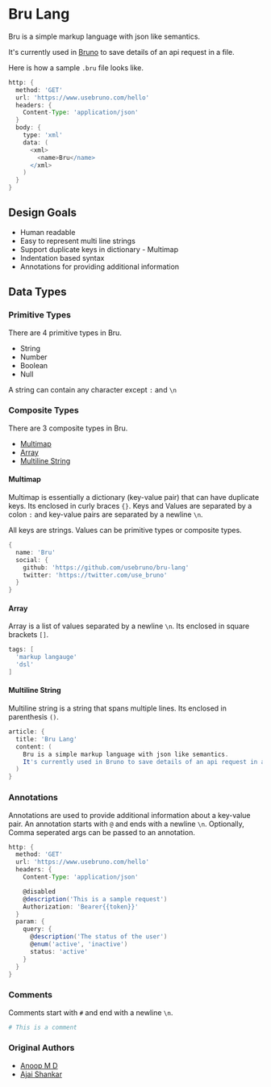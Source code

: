 # Bru Lang

Bru is a simple markup language with json like semantics.

It's currently used in [Bruno](https://www.usebruno.com) to save details of an api request in a file.

Here is how a sample `.bru` file looks like.
```groovy
http: {
  method: 'GET'
  url: 'https://www.usebruno.com/hello'
  headers: {
    Content-Type: 'application/json'
  }
  body: {
    type: 'xml'
    data: (
      <xml>
        <name>Bru</name>
      </xml>
    )
  }
}
```

## Design Goals
* Human readable
* Easy to represent multi line strings
* Support duplicate keys in dictionary - Multimap
* Indentation based syntax
* Annotations for providing additional information

## Data Types

### Primitive Types
There are 4 primitive types in Bru.
* String
* Number
* Boolean
* Null

A string can contain any character except `:` and `\n`

### Composite Types
There are 3 composite types in Bru.
* [Multimap](https://en.wikipedia.org/wiki/Multimap)
* [Array](https://en.wikipedia.org/wiki/Array_data_structure)
* [Multiline String](https://en.wikipedia.org/wiki/Here_document)

#### Multimap
Multimap is essentially a dictionary (key-value pair) that can have duplicate keys.
Its enclosed in curly braces `{}`.
Keys and Values are separated by a colon `:` and key-value pairs are separated by a newline `\n`.

All keys are strings. Values can be primitive types or composite types.

```groovy
{
  name: 'Bru'
  social: {
    github: 'https://github.com/usebruno/bru-lang'
    twitter: 'https://twitter.com/use_bruno'
  }
}
```

#### Array
Array is a list of values separated by a newline `\n`. Its enclosed in square brackets `[]`.
```groovy
tags: [
  'markup langauge'
  'dsl'
]
```

#### Multiline String
Multiline string is a string that spans multiple lines. Its enclosed in parenthesis `()`.
```groovy
article: {
  title: 'Bru Lang'
  content: (
    Bru is a simple markup language with json like semantics.
    It's currently used in Bruno to save details of an api request in a file.
  )
}
```

### Annotations
Annotations are used to provide additional information about a key-value pair.
An annotation starts with `@` and ends with a newline `\n`.
Optionally, Comma seperated args can be passed to an annotation.

```groovy
http: {
  method: 'GET'
  url: 'https://www.usebruno.com/hello'
  headers: {
    Content-Type: 'application/json'

    @disabled
    @description('This is a sample request')
    Authorization: 'Bearer{{token}}'
  }
  param: {
    query: {
      @description('The status of the user')
      @enum('active', 'inactive')
      status: 'active'
    }
  }
}
```


### Comments
Comments start with `#` and end with a newline `\n`.
```bash
# This is a comment
```

### Original Authors
* [Anoop M D](https://github.com/helloanoop)
* [Ajai Shankar](https://github.com/ajaishankar)